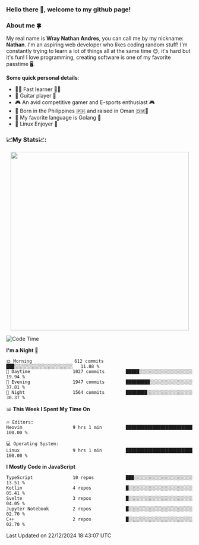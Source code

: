 ### **Hello there 👋, welcome to my github page!**

### **About me 🍀**

My real name is **Wray Nathan Andres**, you can call me by my nickname: **Nathan**. I'm an aspiring web developer who likes coding random stuff! I'm constantly trying to learn a lot of things all at the same time 😊, it's hard but it's fun! I love programming, creating software is one of my favorite passtime 🖥️.

<!-- <img src="https://pbs.twimg.com/media/FYEVH6GaAAE064l?format=jpg&name=medium" width="425" height="215" align="right" /> -->

**Some quick personal details**:

- 🚗💨 Fast learner 🚗💨
- 🎸 Guitar player 🎸
- 🎮 An avid competitive gamer and E-sports enthusiast 🎮
- 🐤 Born in the Philippines 🇵🇭 and raised in Oman 🇴🇲🐤
- 🦦 My favorite language is Golang 🦦
- 🐧 Linux Enjoyer 🐧

### **📈My Stats📈:**

<div style="display: flex; justify-content: center;">
    <img src="https://github-readme-stats.vercel.app/api?username=Ethea2&show_icons=true&count_private=true&theme=midnight-purple&hide_border=true" width="480"/>
    <!-- <img src="https://streak-stats.demolab.com?user=Ethea2&theme=midnight-purple&hide_border=true"/> -->
</div>

<!-- ### **⏲️This week I spent my time on⏲️:** -->
<!---->
<!-- ![Ethea's Waka Stats](https://github-readme-stats.vercel.app/api/wakatime?username=Ethea2&theme=midnight-purple&count_private=true&layout=compact) -->

<!--START_SECTION:waka-->
![Code Time](http://img.shields.io/badge/Code%20Time-640%20hrs%2022%20mins-blue)

**I'm a Night 🦉** 

```text
🌞 Morning                612 commits         ███░░░░░░░░░░░░░░░░░░░░░░   11.88 % 
🌆 Daytime                1027 commits        █████░░░░░░░░░░░░░░░░░░░░   19.94 % 
🌃 Evening                1947 commits        █████████░░░░░░░░░░░░░░░░   37.81 % 
🌙 Night                  1564 commits        ████████░░░░░░░░░░░░░░░░░   30.37 % 
```


📊 **This Week I Spent My Time On** 

```text
🔥 Editors: 
Neovim                   9 hrs 1 min         █████████████████████████   100.00 % 

💻 Operating System: 
Linux                    9 hrs 1 min         █████████████████████████   100.00 % 
```

**I Mostly Code in JavaScript** 

```text
TypeScript               10 repos            ███░░░░░░░░░░░░░░░░░░░░░░   13.51 % 
Kotlin                   4 repos             █░░░░░░░░░░░░░░░░░░░░░░░░   05.41 % 
Svelte                   3 repos             █░░░░░░░░░░░░░░░░░░░░░░░░   04.05 % 
Jupyter Notebook         2 repos             █░░░░░░░░░░░░░░░░░░░░░░░░   02.70 % 
C++                      2 repos             █░░░░░░░░░░░░░░░░░░░░░░░░   02.70 % 
```




 Last Updated on 22/12/2024 18:43:07 UTC
<!--END_SECTION:waka-->
